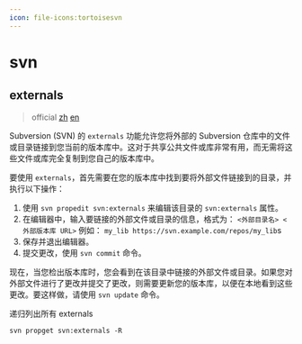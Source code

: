 ```yaml
---
icon: file-icons:tortoisesvn
---
```


# svn

## externals

> official [zh][official zh] [en][official en]

Subversion (SVN) 的 `externals` 功能允许您将外部的 Subversion 仓库中的文件或目录链接到您当前的版本库中。这对于共享公共文件或库非常有用，而无需将这些文件或库完全复制到您自己的版本库中。

要使用 `externals`，首先需要在您的版本库中找到要将外部文件链接到的目录，并执行以下操作：

1. 使用 `svn propedit svn:externals` 来编辑该目录的 `svn:externals` 属性。
2. 在编辑器中，输入要链接的外部文件或目录的信息，格式为：
    `<外部目录名> <外部版本库 URL>`
    例如：
    `my_lib https://svn.example.com/repos/my_lib`s
3. 保存并退出编辑器。
4. 提交更改，使用 `svn commit` 命令。

现在，当您检出版本库时，您会看到在该目录中链接的外部文件或目录。如果您对外部文件进行了更改并提交了更改，则需要更新您的版本库，以便在本地看到这些更改。要这样做，请使用 `svn update` 命令。

递归列出所有 externals

```shell
svn propget svn:externals -R
```

[official zh]: https://tortoisesvn.net/docs/release/TortoiseSVN_zh_CN/tsvn-dug-externals.html
[official en]: https://tortoisesvn.net/docs/release/TortoiseSVN_en/tsvn-dug-externals.html
